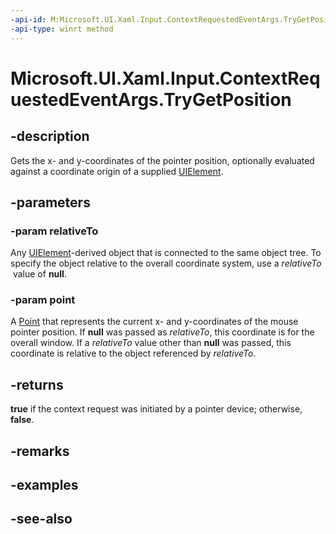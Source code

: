 ```yaml
---
-api-id: M:Microsoft.UI.Xaml.Input.ContextRequestedEventArgs.TryGetPosition(Microsoft.UI.Xaml.UIElement,Windows.Foundation.Point@)
-api-type: winrt method
---
```


<!-- Method syntax
public bool TryGetPosition(Windows.UI.Xaml.UIElement relativeTo, Windows.Foundation.Point point)
-->

# Microsoft.UI.Xaml.Input.ContextRequestedEventArgs.TryGetPosition

## -description
Gets the x- and y-coordinates of the pointer position, optionally evaluated against a coordinate origin of a supplied [UIElement](../microsoft.ui.xaml/uielement.md).

## -parameters
### -param relativeTo
Any [UIElement](../microsoft.ui.xaml/uielement.md)-derived object that is connected to the same object tree. To specify the object relative to the overall coordinate system, use a *relativeTo*  value of **null**.

### -param point
A [Point](/uwp/api/windows.foundation.point) that represents the current x- and y-coordinates of the mouse pointer position. If **null** was passed as *relativeTo*, this coordinate is for the overall window. If a *relativeTo* value other than **null** was passed, this coordinate is relative to the object referenced by *relativeTo*.

## -returns
**true** if the context request was initiated by a pointer device; otherwise, **false**.

## -remarks

## -examples

## -see-also
